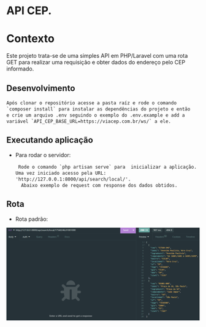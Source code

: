 # API CEP. 

# Contexto
Este projeto trata-se de uma simples API em PHP/Laravel com uma rota GET para realizar uma requisição e obter dados do endereço pelo CEP informado.


## Desenvolvimento 

> 
    Após clonar o repositório acesse a pasta raíz e rode o comando `composer install` para instalar as dependências do projeto e então
    e crie um arquivo .env seguindo o exemplo do .env.example e add a variável `API_CEP_BASE_URL=https://viacep.com.br/ws/` a ele.
 

## Executando aplicação

* Para rodar o servidor:

  ```
   Rode o comando `php artisan serve` para  inicializar a aplicação. Uma vez iniciado acesso pela URL: 'http://127.0.0.1:8000/api/search/local/'.
    Abaixo exemplo de request com response dos dados obtidos.
  ```

 ## Rota
 
 * Rota padrão:
 
 <img src="./Captura de tela 2024-07-18 192932.png">
